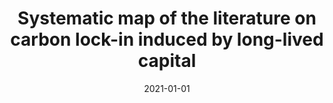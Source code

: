 ---
title: "Systematic map of the literature on carbon lock-in induced by long-lived capital"
collection: publications
permalink: /publication/23
date: 2021-01-01
venue: 'Environmental Research Letters'
paperurl: 'http://academicpages.github.io/files/paper1.pdf'
citation: 'Fisch-Romito, Vivien, Guivarch, Céline, Creutzig, Felix, Minx, Jan C., <b>Callaghan, Max W.</b>. (2021). &quot;Systematic map of the literature on carbon lock-in induced by long-lived capital.&quot; <i>Environmental Research Letters</i>. 16(5).'
---